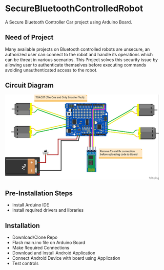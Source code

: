 # SecureBluetoothControlledRobot

A Secure Bluetooth Controller Car project using Arduino Board.

## Need of Project
Many available projects on Bluetooth controlled robots are unsecure, an authorized user can connect to the robot and handle its operations which can be threat in various scenarios. This Project solves this security issue by allowing user to authenticate themselves before executing commands avoiding unauthenticated access to the robot.

## Circuit Diagram
![Ckt Diagram](https://github.com/dmdhrumilmistry/SecureBluetoothControlledRobot/blob/main/.images/ckt-diagram.jpg?raw=True)

## Pre-Installation Steps
  - Install Arduino IDE
  - Install required drivers and libraries

## Installation
  - Download/Clone Repo
  - Flash main.ino file on Arduino Board
  - Make Required Connections
  - Download and Install Android Application
  - Connect Android Device with board using Application
  - Test controls
 
